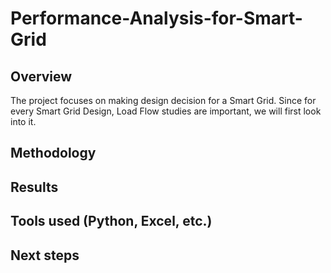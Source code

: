 # Performance-Analysis-for-Smart-Grid


## Overview
The project focuses on making design decision for a Smart Grid. Since for every Smart Grid Design, Load Flow studies are important, we will first look into it. 
## Methodology

## Results

## Tools used (Python, Excel, etc.)

## Next steps
